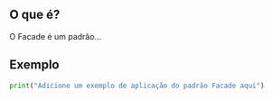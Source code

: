 
## O que é?
O Facade é um padrão...

## Exemplo
```python
print("Adicione um exemplo de aplicação do padrão Facade aqui")
```